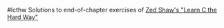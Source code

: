 #lcthw
Solutions to end-of-chapter exercises of [Zed Shaw's "Learn C the Hard Way"](https://learncodethehardway.org/c/)
